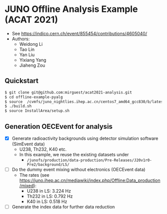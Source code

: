# JUNO Offline Analysis Example (ACAT 2021)

* See https://indico.cern.ch/event/855454/contributions/4605040/
* Authors:
  * Weidong Li
  * Tao Lin
  * Yan Liu
  * Yixiang Yang
  * Jiaheng Zou

## Quickstart

```bash
$ git clone git@github.com:mirguest/acat2021-analysis.git
$ cd offline-example-pyalg
$ source  /cvmfs/juno_nightlies.ihep.ac.cn/centos7_amd64_gcc830/b/latest/setup.sh
$ ./build.sh
$ source InstallArea/setup.sh
```

## Generation OECEvent for analysis

* [x] Generate radioactivity backgrounds using detector simulation software (SimEvent data)
  * U238, Th232, K40 etc. 
  * In this example, we reuse the existing datasets under
    * `/junofs/production/data-production/Pre-Releases/J20v1r0-Pre2/background/LS/`
* [ ] Do the dummy event mixing without electronics (OECEvent data)
  * The rates (see https://juno.ihep.ac.cn/mediawiki/index.php/Offline:Data_production/mixed):
    * U238 in LS: 3.224 Hz
    * Th232 in LS: 0.792 Hz
    * K40 in LS: 0.518 Hz
* [ ] Generate the index data for further data reduction
